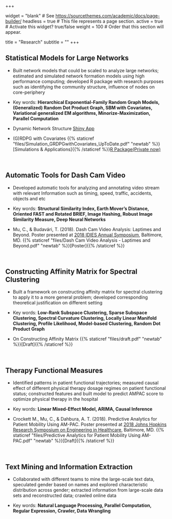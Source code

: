 +++

widget = "blank"  # See https://sourcethemes.com/academic/docs/page-builder/
headless = true  # This file represents a page section.
active = true  # Activate this widget? true/false
weight = 100  # Order that this section will appear.

title = "Research"
subtitle = ""
+++

## Statistical Models for Large Networks

- Built network models that could be scaled to analyze large networks; estimated and simulated network formation models using high performance computing; developed R package with research purposes such as identifying the community structure, influence of nodes on core-periphery

- Key words: **Hierarchical Exponential-Family Random Graph Models, (Generalized) Random Dot Product Graph, SBM with Covariates, Variational generalized EM algorithms, Minorize-Maximization, Parallel Computation**

- Dynamic Network Structure [Shiny App](https://cong.shinyapps.io/ChinaNetwork/)

- (G)RDPG with Covariates {{% staticref "files/Simulation_GRDPGwithCovariates_UpToDate.pdf" "newtab" %}}[Simulations & Applications]{{% /staticref %}}[R Package(Private now)](https://github.com/CongM/GRDPG)


<br/>


## Automatic Tools for Dash Cam Video

- Developed automatic tools for analyzing and annotating video stream with relevant Information such as timing, speed, traffic, accidents, objects and etc

- Key words: **Structural Similarity Index, Earth Mover’s Distance, Oriented FAST and Rotated BRIEF, Image Hashing, Robust Image Similarity Measure, Deep Neural Networks**

- Mu, C., & Budavári, T. (2018). Dash Cam Video Analysis: Laptimes and Beyond. Poster presented at [2018 IDIES Annual Symposium](http://idies.jhu.edu/presentation/dash-cam-video-analysis-laptimes-and-beyond/), Baltimore, MD. {{% staticref "files/Dash Cam Video Analysis - Laptimes and Beyond.pdf" "newtab" %}}[Poster]{{% /staticref %}}


<br/>

## Constructing Affinity Matrix for Spectral Clustering

- Built a framework on constructing affinity matrix for spectral clustering to apply it to a more general problem; developed corresponding theoretical justification on different setting

- Key words: **Low-Rank Subspace Clustering, Sparse Subspace Clustering, Spectral Curvature Clustering, Locally Linear Manifold Clustering, Profile Likelihood, Model-based Clustering, Random Dot Product Graph**

- On Constructing Affinity Matrix {{% staticref "files/draft.pdf" "newtab" %}}[Draft]{{% /staticref %}}


<br/>


## Therapy Functional Measures

- Identified patterns in patient functional trajectories; measured causal effect of different physical therapy dosage regimes on patient functional status; constructed features and built model to predict AMPAC score to optimize physical therapy in the hospital

- Key words: **Linear Mixed-Effect Model, ARIMA, Causal Inference**

- Crockett M., Mu, C., & Dahbura, A. T. (2018). Predictive Analytics for Patient Mobility Using AM-PAC. Poster presented at [2018 Johns Hopkins Research Symposium on Engineering in Healthcare](https://malonecenter.jhu.edu/meetup/18symposium/), Baltimore, MD. {{% staticref "files/Predictive Analytics for Patient Mobility Using AM-PAC.pdf" "newtab" %}}[Draft]{{% /staticref %}}


<br/>


## Text Mining and Information Extraction

- Collaborated with different teams to mine the large-scale text data, speculated gender based on names and explored characteristic distribution across gender; extracted information from large-scale data sets and reconstructed data; crawled online data

- Key words: **Natural Language Processing, Parallel Computation, Regular Expression, Crawler, Data Wrangling**

















